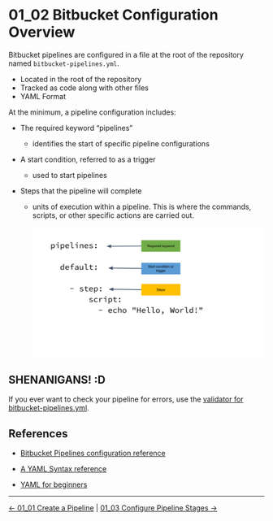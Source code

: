 # 01_02 Bitbucket Configuration Overview

Bitbucket pipelines are configured in a file at the root of the repository named `bitbucket-pipelines.yml`.

- Located in the root of the repository
- Tracked as code along with other files
- YAML Format

At the minimum, a pipeline configuration includes:

- The required keyword “pipelines”
  - identifies the start of specific pipeline configurations

- A start condition, referred to as a trigger
  - used to start pipelines

- Steps that the pipeline will complete
  - units of execution within a pipeline.  This is where the commands, scripts, or other specific actions are carried out.  

    ![The minimum requirements for a pipeline configuration](./images/01_02_bitbucket_pipelines_configuration.png)

## SHENANIGANS! :D

If you ever want to check your pipeline for errors, use the [validator for bitbucket-pipelines.yml](https://bitbucket-pipelines.prod.public.atl-paas.net/validator).

## References

- [Bitbucket Pipelines configuration reference](https://support.atlassian.com/bitbucket-cloud/docs/bitbucket-pipelines-configuration-reference/)

- [A YAML Syntax reference](https://www.linode.com/docs/guides/yaml-reference/)

- [YAML for beginners](https://www.redhat.com/sysadmin/yaml-beginners)


<!-- FooterStart -->
---
[← 01_01 Create a Pipeline](../01_01_create_a_pipeline/README.md) | [01_03 Configure Pipeline Stages →](../01_03_configure_pipeline_stages/README.md)
<!-- FooterEnd -->
